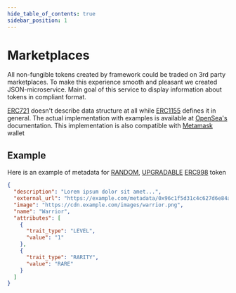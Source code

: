 ```yaml
---
hide_table_of_contents: true
sidebar_position: 1
---
```


# Marketplaces

All non-fungible tokens created by framework could be traded on 3rd party marketplaces. To make this experience smooth
and pleasant we created JSON-microservice. Main goal of this service to display information about tokens in compliant
format.

[ERC721](https://eips.ethereum.org/EIPS/eip-721) doesn't describe data structure at all
while [ERC1155](https://eips.ethereum.org/EIPS/eip-1155) defines it in general. The actual implementation with
examples is available at [OpenSea's](https://docs.opensea.io/docs/category/metadata-standards) documentation. This
implementation is also compatible
with [Metamask](https://metamask.zendesk.com/hc/en-us/articles/360058238591-NFT-tokens-in-your-MetaMask-wallet) wallet

## Example

Here is an example of metadata for [RANDOM](/admin/integrations/chain-link/), [UPGRADABLE](/admin/mechanics-marketing/grade/) [ERC998](/admin/category/erc998/) token

```json
{
  "description": "Lorem ipsum dolor sit amet...",
  "external_url": "https://example.com/metadata/0x96c1f5d31c4c627d6e84a046d4790cac4f17d3ed/1",
  "image": "https://cdn.example.com/images/warrior.png",
  "name": "Warrior",
  "attributes": [
    {
      "trait_type": "LEVEL",
      "value": "1"
    },
    {
      "trait_type": "RARITY",
      "value": "RARE"
    }
  ]
}
```
